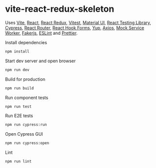 # vite-react-redux-skeleton

Uses 
[Vite](https://vitejs.dev/), 
[React](https://reactjs.org/),
[React Redux](https://react-redux.js.org/),
[Vitest](https://vitest.dev/),
[Material UI](https://material-ui.com/),
[React Testing Library](https://github.com/testing-library/react-testing-library), 
[Cypress](https://www.cypress.io/),
[React Router](https://reactrouter.com/),
[React Hook Forms](https://react-hook-form.com/),
[Yup](https://github.com/jquense/yup),
[Axios](https://axios-http.com/),
[Mock Service Worker](https://mswjs.io/),
[Fakerjs](https://fakerjs.dev/),
[ESLint](https://eslint.org/) and
[Prettier](https://prettier.io/).

Install dependencies
```sh
npm install
```

Start dev server and open browser
```sh
npm run dev
```

Build for production
```sh
npm run build
```

Run component tests
```sh
npm run test
```

Run E2E tests
```sh
npm run cypress:run
```

Open Cypress GUI
```sh
npm run cypress:open
```

Lint
```sh
npm run lint
```
